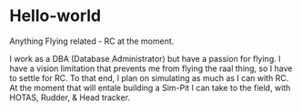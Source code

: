 # Hello-world
Anything Flying related - RC at the moment.


I work as a DBA (Database Administrator) but have a passion for flying. I have a vision limitation that prevents me from flying the raal thing, so I have to settle for RC. To that end, I plan on simulating as much as I can with RC. At the moment that will entale building a Sim-Pit I can take to the field, with HOTAS, Rudder, & Head tracker.

